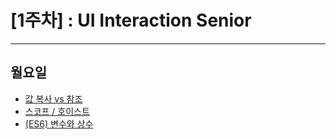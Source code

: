 # [1주차] : UI Interaction Senior
---------------------------------------

## 월요일
- [값 복사 vs 참조](https://app.gitbook.com/@jmk/s/workspace/undefined-3/vs)
- [스코프 / 호이스트](https://app.gitbook.com/@jmk/s/workspace/undefined-3/undefined)
- [(ES6) 변수와 상수](https://app.gitbook.com/@jmk/s/workspace/undefined-3/es6/es6)

